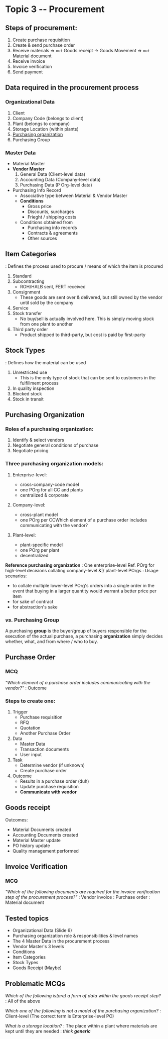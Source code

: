 Topic 3 -- Procurement
====================

## Steps of procurement:

1. Create purchase requisition
2. Create & send purchase order
3. Receive materials => `out` Goods receipt -> Goods Movement => `out` Material document
4. Receive invoice
5. Invoice verification
6. Send payment

## Data required in the procurement process

### Organizational Data

1. Client
2. Company Code (belongs to client)
3. Plant (belongs to company)
4. Storage Location (within plants)
5. [Purchasing organization](#purchasing-organization)
6. Purchasing Group

### Master Data

- Material Master
- **Vendor Master**
	1. General Data    (Client-level data)
	2. Accounting Data (Company-level data)
	3. Purchasing Data (P Org-level data)
- Purchasing Info Record
	- Associative type between Material & Vendor Master
	- **Conditions**
		- Gross price
		- Discounts, surcharges
		- Frieght / shipping costs
	- Conditions obtained from
		- Purchasing info records
		- Contracts & agreements
		- Other sources
		
## Item Categories

: Defines the process used to procure / means of which the item is procured

1. Standard
2. Subcontracting
	- ROH/HALB sent, FERT received
3. Consignment
	- These goods are sent over & delivered, but still owned by the vendor until sold by the company
4. Service
5. Stock transfer
	- No buy/sell is actually involved here. This is simply moving stock from one plant to another
6. Third party order
	- Product shipped to third-party, but cost is paid by first-party

## Stock Types

: Defines how the material can be used

1. Unrestricted use
	- This is the only type of stock that can be sent to customers in the fulfillment process
2. In quality inspection
3. Blocked stock
4. Stock in transit

## Purchasing Organization

### Roles of a purchasing organization:

1. Identify & select vendors
2. Negotiate general conditions of purchase
3. Negotiate pricing

### Three purchasing organization models:

1. Enterprise-level:
	- cross-company-code model
	- one POrg for all CC and plants
	- centralized & corporate

2. Company-level:
	- cross-plant model
	- one POrg per CCWhich element of a purchase order includes communicating with the vendor?

3. Plant-level:
	- plant-specific model
	- one POrg per plant
	- decentralized

**Reference purchasing organization**
: One enterprise-level Ref. POrg for high-level decisions collating company-level &|/ plant-level POrgs
: Usage scenarios:
- to collate multiple lower-level POrg's orders into a single order in the event that buying in a larger quantity would warrant a better price per item
- for sake of contract
- for abstraction's sake

### *vs.* Purchasing Group

A purchasing **group** is the buyer/group of buyers responsible for the execution of the actual purchase, a purchasing **organization** simply decides whether, what, and from where / who to buy.

## Purchase Order

### MCQ

*"Which element of a purchase order includes communicating with the vendor?"*
: Outcome

### Steps to create one:

1. Trigger
	- Purchase requisition
	- RFQ
	- Quotation
	- Another Purchase Order
2. Data
	- Master Data
	- Transaction documents
	- User input
3. Task
	- Determine vendor (if unknown)
	- Create purchase order
4. Outcome
	- Results in a purchase order (duh)
	- Update purchase requisition
	- **Communicate with vendor**
	
## Goods receipt

Outcomes:
- Material Documents created
- Accounting Documents created
- Material Master update
- PO history update
- Quality management performed

	
## Invoice Verification

### MCQ

*"Which of the following documents are required for the invoice verification step of the procurement process?"*
: Vendor invoice
: Purchase order
: Material document

## Tested topics

- Organizational Data (Slide 6)
- Purchasing organization role & responsibilities & level names
- The 4 Master Data in the procurement process
- Vendor Master's 3 levels
- Conditions
- Item Categories
- Stock Types
- Goods Receipt (Maybe)

## Problematic MCQs

*Which of the following is(are) a form of data within the goods receipt step?*
: All of the above

*Which one of the following is not a model of the purchasing organization?*
: Client-level (The correct term is Enterprise-level PO)

*What is a storage location?*
: The place within a plant where materials are kept until they are needed
: *think __generic__*
